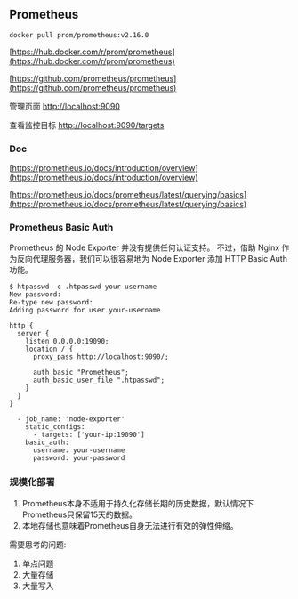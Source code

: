 ## Prometheus

```
docker pull prom/prometheus:v2.16.0
```

[https://hub.docker.com/r/prom/prometheus](https://hub.docker.com/r/prom/prometheus)

[https://github.com/prometheus/prometheus](https://github.com/prometheus/prometheus)


管理页面
[http://localhost:9090](http://localhost:9090)

查看监控目标
[http://localhost:9090/targets](http://localhost:9090/targets)


### Doc

[https://prometheus.io/docs/introduction/overview](https://prometheus.io/docs/introduction/overview)

[https://prometheus.io/docs/prometheus/latest/querying/basics](https://prometheus.io/docs/prometheus/latest/querying/basics)


### Prometheus Basic Auth

Prometheus 的 Node Exporter 并没有提供任何认证支持。
不过，借助 Nginx 作为反向代理服务器，我们可以很容易地为 Node Exporter 添加 HTTP Basic Auth 功能。

```
$ htpasswd -c .htpasswd your-username
New password: 
Re-type new password: 
Adding password for user your-username
```

```
http {
  server {
    listen 0.0.0.0:19090;
    location / {
      proxy_pass http://localhost:9090/;

      auth_basic "Prometheus";
      auth_basic_user_file ".htpasswd";
    }
  }
}
```

```
  - job_name: 'node-exporter'
    static_configs:
      - targets: ['your-ip:19090']
    basic_auth:
      username: your-username
      password: your-password
```

### 规模化部署

1. Prometheus本身不适用于持久化存储长期的历史数据，默认情况下Prometheus只保留15天的数据。
2. 本地存储也意味着Prometheus自身无法进行有效的弹性伸缩。

需要思考的问题:
1. 单点问题
2. 大量存储
3. 大量写入
